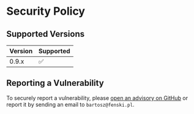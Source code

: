 # Security Policy

## Supported Versions

| Version | Supported          |
| ------- | ------------------ |
| 0.9.x   | :white_check_mark: |

## Reporting a Vulnerability

To securely report a vulnerability, please [open an advisory on GitHub](https://github.com/fenio/pv-mounter/security/advisories/new) or report it by sending an email to `bartosz@fenski.pl`.

